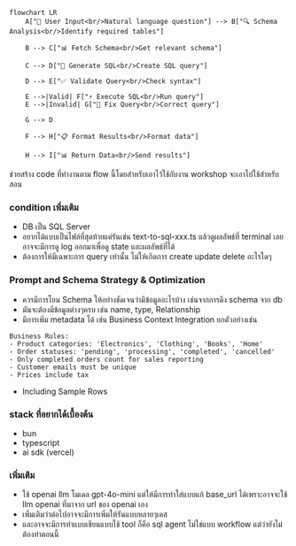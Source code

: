 ```
flowchart LR
    A["📝 User Input<br/>Natural language question"] --> B["🔍 Schema Analysis<br/>Identify required tables"]
    
    B --> C["📊 Fetch Schema<br/>Get relevant schema"]
    
    C --> D["🤖 Generate SQL<br/>Create SQL query"]
    
    D --> E["✅ Validate Query<br/>Check syntax"]
    
    E -->|Valid| F["⚡ Execute SQL<br/>Run query"]
    E -->|Invalid| G["🔧 Fix Query<br/>Correct query"]
    
    G --> D
    
    F --> H["📋 Format Results<br/>Format data"]
    
    H --> I["📊 Return Data<br/>Send results"]
```

ช่วยสร้าง code ที่ทำงานตาม flow นี้โดยสำหรับเอาไว้ใช้กับงาน workshop จะเอาไปใช้สำหรับสอน

### condition เพิ่มเติม
- DB เป็น SQL Server
- อยากได้แบบเป็นไฟล์ที่สุดท้ายแค่รันเช่น text-to-sql-xxx.ts แล้วดูผลลัพธ์ที่ terminal เลยอาจจะมีการดู log ออกมาเพื่อดู state และผลลัพธ์ที่ได้
- ต้องการให้มีเฉพาะการ query เท่านั้น ไม่ให้เกิดการ create update delete อะไรใดๆ

### Prompt and Schema Strategy & Optimization
- ควรมีการโยน Schema ให้อย่างชัดเจนว่ามีข้อมูลอะไรบ้าง เช่นจากการดึง schema จาก db 
- มันจะต้องมีข้อมูลต่างๆครบ เช่น name, type, Relationship
- มึการเพิ่ม metadata ได้ เช่น Business Context Integration ยกตัวอย่างเช่น 
```
Business Rules:
- Product categories: 'Electronics', 'Clothing', 'Books', 'Home'
- Order statuses: 'pending', 'processing', 'completed', 'cancelled'
- Only completed orders count for sales reporting
- Customer emails must be unique
- Prices include tax
``` 
- Including Sample Rows 


### stack ที่อยากได้เบื้องต้น
- bun
- typescript
- ai sdk (vercel)

### เพิ่มเติม
- ใช้ openai llm โมเดล gpt-4o-mini แต่ให้มีการทำใส่แบบแก้ base_url ได้เพราะอาจจะใช้ llm openai ที่มาจาก url ของ openai เอง
- เพิ่มเติมว่าต่อไปอาจจะมีการเพิ่มให้รันแบบหลายๆเคส
- และอาจจะมีการทำแบบเขียนแบบใช้ tool ก็คือ sql agent ไม่ใช่แบบ workflow แต่ว่ายังไม่ต้องทำตอนนี้